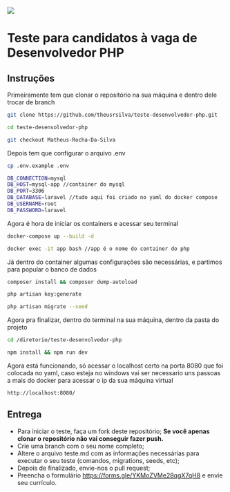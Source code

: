 [![](http://www.dotlib.com.br/site/images/footer/bra.png)](http://www.dotlib.com)

# Teste para candidatos à vaga de Desenvolvedor PHP

## Instruções

Primeiramente tem que clonar o repositório na sua máquina e dentro dele trocar de branch
```bash
git clone https://github.com/theusrsilva/teste-desenvolvedor-php.git

cd teste-desenvolvedor-php

git checkout Matheus-Rocha-Da-Silva

```
Depois tem que configurar o arquivo .env 
```bash
cp .env.example .env

DB_CONNECTION=mysql
DB_HOST=mysql-app //container do mysql
DB_PORT=3306
DB_DATABASE=laravel //tudo aqui foi criado no yaml do docker compose
DB_USERNAME=root
DB_PASSWORD=laravel

```
Agora é hora de iniciar os containers e acessar seu terminal
```bash
docker-compose up --build -d

docker exec -it app bash //app é o nome do container do php

```

Já dentro do container algumas configurações são necessárias, e partimos para popular o banco de dados
```bash
composer install && composer dump-autoload

php artisan key:generate

php artisan migrate --seed

```

Agora pra finalizar, dentro do terminal na sua máquina, dentro da pasta do projeto
```bash
cd /diretorio/teste-desenvolvedor-php

npm install && npm run dev

```
Agora está funcionando, só acessar o localhost certo na porta 8080 que foi colocada no yaml, caso esteja no windows vai ser necessario uns passoas a mais do docker para acessar o ip da sua máquina virtual
```bash
http://localhost:8080/
```
## Entrega

- Para iniciar o teste, faça um fork deste repositório; **Se você apenas clonar o repositório não vai conseguir fazer push.**
- Crie uma branch com o seu nome completo;
- Altere o arquivo teste.md com as informações necessárias para executar o seu teste (comandos, migrations, seeds, etc);
- Depois de finalizado, envie-nos o pull request;
- Preencha o formulário https://forms.gle/YKMoZVMe28qgX7qH8 e envie seu currículo.


